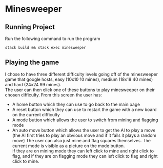 # Minesweeper

## Running Project
Run the following command to run the program  
```shell
stack build && stack exec minesweeper
```

## Playing the game
I chose to have three different difficulty levels going off of the minesweeper game that google hosts, easy (10x10 10 mines), medium (18x18 40 mines) and hard (24x24 99 mines).  
The user can then click one of these buttons to play minesweeper on their chosen difficulty. From this screen the user has:
- A home button which they can use to go back to the main page  
- A reset button which they can use to restart the game with a new board on the current difficulty  
- A mode button which allows the user to switch from mining and flagging mode  
- An auto move button which allows the user to get the AI to play a move (the AI first tries to play an obvious move and if it fails it plays a random move)
The user can also just mine and flag squares themselves. The current mode is visible as a picture on the mode button.  
If they are on mining mode they can left click to mine and right click to flag, and if they are on flagging mode they can left click to flag and right click to mine. 